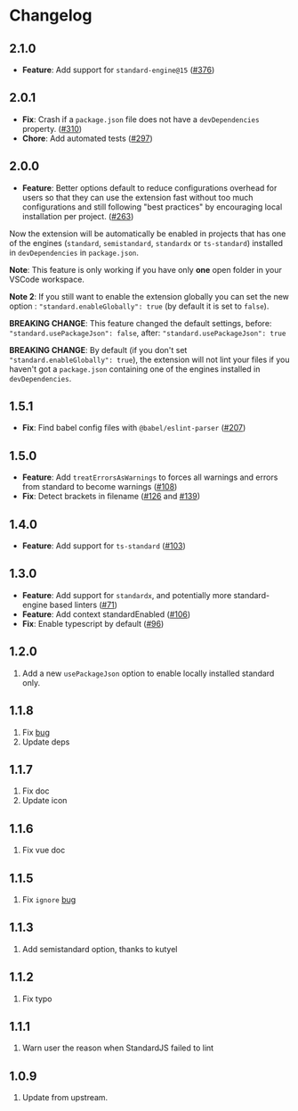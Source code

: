 # Changelog

## 2.1.0

- **Feature**: Add support for `standard-engine@15` ([#376](https://github.com/standard/vscode-standard/pull/376))

## 2.0.1

- **Fix**: Crash if a `package.json` file does not have a `devDependencies` property. ([#310](https://github.com/standard/vscode-standard/pull/310))
- **Chore**: Add automated tests ([#297](https://github.com/standard/vscode-standard/pull/297))

## 2.0.0

- **Feature**: Better options default to reduce configurations overhead for users so that they can use the extension fast without too much configurations and still following "best practices" by encouraging local installation per project. ([#263](https://github.com/standard/vscode-standard/pull/263))

Now the extension will be automatically be enabled in projects that has one of the engines (`standard`, `semistandard`, `standardx` or `ts-standard`) installed in `devDependencies` in `package.json`.

**Note**: This feature is only working if you have only **one** open folder in your VSCode workspace.

**Note 2**: If you still want to enable the extension globally you can set the new option : `"standard.enableGlobally": true` (by default it is set to `false`).

**BREAKING CHANGE**: This feature changed the default settings, before: `"standard.usePackageJson": false`, after: `"standard.usePackageJson": true`

**BREAKING CHANGE**: By default (if you don't set `"standard.enableGlobally": true`), the extension will not lint your files if you haven't got a `package.json` containing one of the engines installed in `devDependencies`.

## 1.5.1

- **Fix**: Find babel config files with `@babel/eslint-parser` ([#207](https://github.com/standard/vscode-standardjs/pull/207))

## 1.5.0

- **Feature**: Add `treatErrorsAsWarnings` to forces all warnings and errors from standard to become warnings ([#108](https://github.com/standard/vscode-standard/pull/108))
- **Fix**: Detect brackets in filename ([#126](https://github.com/standard/vscode-standard/pull/126) and [#139](https://github.com/standard/vscode-standard/pull/139))

## 1.4.0

- **Feature**: Add support for `ts-standard` ([#103](https://github.com/standard/vscode-standard/pull/103))

## 1.3.0

- **Feature**: Add support for `standardx`, and potentially more standard-engine based linters ([#71](https://github.com/standard/vscode-standard/pull/71))
- **Feature**: Add context standardEnabled ([#106](https://github.com/standard/vscode-standard/pull/106))
- **Fix**: Enable typescript by default ([#96](https://github.com/standard/vscode-standard/pull/96))

## 1.2.0

1. Add a new `usePackageJson` option to enable locally installed standard only.

## 1.1.8

1. Fix [bug](https://github.com/standard/vscode-standard/issues/37)
2. Update deps

## 1.1.7

1. Fix doc
2. Update icon

## 1.1.6

1. Fix vue doc

## 1.1.5

1. Fix `ignore` [bug](https://github.com/standard/vscode-standard/issues/22)

## 1.1.3

1. Add semistandard option, thanks to kutyel

## 1.1.2

1. Fix typo

## 1.1.1

1. Warn user the reason when StandardJS failed to lint

## 1.0.9

1. Update from upstream.
